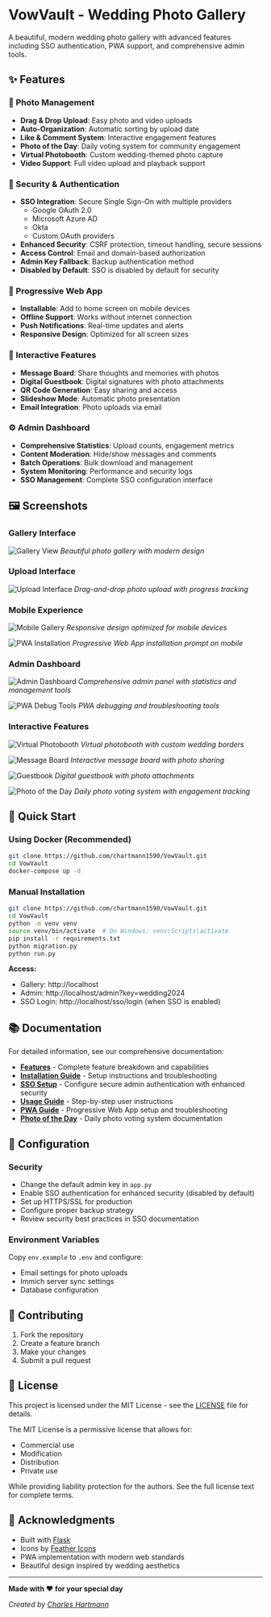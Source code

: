 # VowVault - Wedding Photo Gallery

A beautiful, modern wedding photo gallery with advanced features including SSO authentication, PWA support, and comprehensive admin tools.

## ✨ Features

### 📸 Photo Management
- **Drag & Drop Upload**: Easy photo and video uploads
- **Auto-Organization**: Automatic sorting by upload date
- **Like & Comment System**: Interactive engagement features
- **Photo of the Day**: Daily voting system for community engagement
- **Virtual Photobooth**: Custom wedding-themed photo capture
- **Video Support**: Full video upload and playback support

### 🔐 Security & Authentication
- **SSO Integration**: Secure Single Sign-On with multiple providers
  - Google OAuth 2.0
  - Microsoft Azure AD
  - Okta
  - Custom OAuth providers
- **Enhanced Security**: CSRF protection, timeout handling, secure sessions
- **Access Control**: Email and domain-based authorization
- **Admin Key Fallback**: Backup authentication method
- **Disabled by Default**: SSO is disabled by default for security

### 📱 Progressive Web App
- **Installable**: Add to home screen on mobile devices
- **Offline Support**: Works without internet connection
- **Push Notifications**: Real-time updates and alerts
- **Responsive Design**: Optimized for all screen sizes

### 🎨 Interactive Features
- **Message Board**: Share thoughts and memories with photos
- **Digital Guestbook**: Digital signatures with photo attachments
- **QR Code Generation**: Easy sharing and access
- **Slideshow Mode**: Automatic photo presentation
- **Email Integration**: Photo uploads via email

### ⚙️ Admin Dashboard
- **Comprehensive Statistics**: Upload counts, engagement metrics
- **Content Moderation**: Hide/show messages and comments
- **Batch Operations**: Bulk download and management
- **System Monitoring**: Performance and security logs
- **SSO Management**: Complete SSO configuration interface

## 🖼️ Screenshots

### Gallery Interface
![Gallery View](docs/screenshots/gallery-view.png)
*Beautiful photo gallery with modern design*

### Upload Interface
![Upload Interface](docs/screenshots/upload-interface.png)
*Drag-and-drop photo upload with progress tracking*

### Mobile Experience
![Mobile Gallery](docs/screenshots/mobile-gallery.png)
*Responsive design optimized for mobile devices*

![PWA Installation](docs/screenshots/pwa-install.png)
*Progressive Web App installation prompt on mobile*

### Admin Dashboard
![Admin Dashboard](docs/screenshots/admin-dashboard.png)
*Comprehensive admin panel with statistics and management tools*

![PWA Debug Tools](docs/screenshots/pwa-debug.png)
*PWA debugging and troubleshooting tools*

### Interactive Features
![Virtual Photobooth](docs/screenshots/photobooth.png)
*Virtual photobooth with custom wedding borders*

![Message Board](docs/screenshots/message-board.png)
*Interactive message board with photo sharing*

![Guestbook](docs/screenshots/guestbook.png)
*Digital guestbook with photo attachments*

![Photo of the Day](docs/screenshots/photo-of-day.png)
*Daily photo voting system with engagement tracking*

## 🚀 Quick Start

### Using Docker (Recommended)
```bash
git clone https://github.com/chartmann1590/VowVault.git
cd VowVault
docker-compose up -d
```

### Manual Installation
```bash
git clone https://github.com/chartmann1590/VowVault.git
cd VowVault
python -m venv venv
source venv/bin/activate  # On Windows: venv\Scripts\activate
pip install -r requirements.txt
python migration.py
python run.py
```

**Access:** 
- Gallery: http://localhost
- Admin: http://localhost/admin?key=wedding2024
- SSO Login: http://localhost/sso/login (when SSO is enabled)

## 📚 Documentation

For detailed information, see our comprehensive documentation:

- **[Features](docs/features.md)** - Complete feature breakdown and capabilities
- **[Installation Guide](docs/installation.md)** - Setup instructions and troubleshooting
- **[SSO Setup](docs/sso_setup.md)** - Configure secure admin authentication with enhanced security
- **[Usage Guide](docs/usage.md)** - Step-by-step user instructions
- **[PWA Guide](docs/pwa.md)** - Progressive Web App setup and troubleshooting
- **[Photo of the Day](docs/photo_of_day.md)** - Daily photo voting system documentation

## 🔧 Configuration

### Security
- Change the default admin key in `app.py`
- Enable SSO authentication for enhanced security (disabled by default)
- Set up HTTPS/SSL for production
- Configure proper backup strategy
- Review security best practices in SSO documentation

### Environment Variables
Copy `env.example` to `.env` and configure:
- Email settings for photo uploads
- Immich server sync settings
- Database configuration

## 🤝 Contributing

1. Fork the repository
2. Create a feature branch
3. Make your changes
4. Submit a pull request

## 📄 License

This project is licensed under the MIT License - see the [LICENSE](LICENSE) file for details.

The MIT License is a permissive license that allows for:
- Commercial use
- Modification
- Distribution
- Private use

While providing liability protection for the authors. See the full license text for complete terms.

## 🙏 Acknowledgments

- Built with [Flask](https://flask.palletsprojects.com/)
- Icons by [Feather Icons](https://feathericons.com/)
- PWA implementation with modern web standards
- Beautiful design inspired by wedding aesthetics

---

**Made with ❤️ for your special day**

*Created by [Charles Hartmann](https://github.com/chartmann1590)*